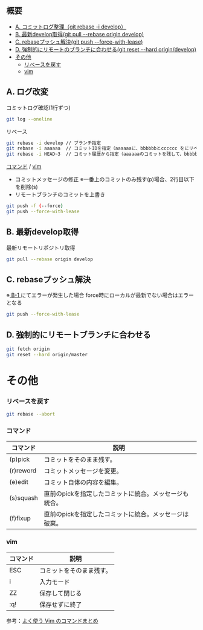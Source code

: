 ## 概要
- [A. コミットログ整理（git rebase -i develop）](#a-ログ改変)
- [B. 最新develop取得(git pull --rebase origin develop)](#b-最新develop取得)
- [C. rebaseプッシュ解決(git push --force-with-lease)](#c-rebaseプッシュ解決)
- [D. 強制的にリモートのブランチに合わせる(git reset --hard origin/develop)](#d-強制的にリモートブランチに合わせる)
- [その他](#その他)
    - [リベースを戻す](#リベースを戻す)
    - [vim](#vim)

## A. ログ改変
コミットログ確認(1行ずつ)
```sh
git log --oneline
```

リベース
```sh
git rebase -i develop // ブランチ指定
git rebase -i aaaaaa  // コミットIDを指定（aaaaaaに、bbbbbbとcccccc をにリベース）
git rebase -i HEAD~3  // コミット履歴から指定（aaaaaaのコミットを残して、bbbbbbとccccccを統合）
```

[コマンド](#コマンド) / [vim](#vim)

- コミットメッセージの修正 ※一番上のコミットのみ残す(p)場合、2行目以下を削除(s)
- リモートブランチのコミットを上書き

```sh
git push -f (--force)
git push --force-with-lease
```
## B. 最新develop取得
最新リモートリポジトリ取得
```sh
git pull --rebase origin develop
```
## C. rebaseプッシュ解決
※[ B-1 ](#B-1)にてエラーが発生した場合
force時にローカルが最新でない場合はエラーとなる
```sh
git push --force-with-lease
```

## D. 強制的にリモートブランチに合わせる
```sh
git fetch origin
git reset --hard origin/master
```

# その他
### リベースを戻す
```sh
git rebase --abort
```

### コマンド
| コマンド         | 説明 |
| --------------- | ------- |
| (p)pick	        |コミットをそのまま残す。 |
| (r)reword       |コミットメッセージを変更。 |
| (e)edit	        |コミット自体の内容を編集。 |
| (s)squash       |直前のpickを指定したコミットに統合。メッセージも統合。 |
| (f)fixup        |直前のpickを指定したコミットに統合。メッセージは破棄。 |

### vim

| コマンド         | 説明 |
| --------------- | ------- |
| ESC	            | コミットをそのまま残す。 |
| i               | 入力モード |
| ZZ	            | 保存して閉じる |
| :q!	            | 保存せずに終了 |

参考：[よく使う Vim のコマンドまとめ](https://qiita.com/hide/items/5bfe5b322872c61a6896)
